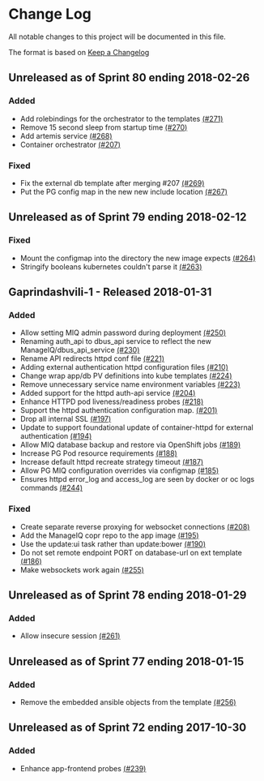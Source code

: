 # Change Log

All notable changes to this project will be documented in this file.

The format is based on [Keep a Changelog](http://keepachangelog.com/en/1.0.0/)


## Unreleased as of Sprint 80 ending 2018-02-26

### Added
- Add rolebindings for the orchestrator to the templates [(#271)](https://github.com/ManageIQ/manageiq-pods/pull/271)
- Remove 15 second sleep from startup time [(#270)](https://github.com/ManageIQ/manageiq-pods/pull/270)
- Add artemis service [(#268)](https://github.com/ManageIQ/manageiq-pods/pull/268)
- Container orchestrator [(#207)](https://github.com/ManageIQ/manageiq-pods/pull/207)

### Fixed
- Fix the external db template after merging #207 [(#269)](https://github.com/ManageIQ/manageiq-pods/pull/269)
- Put the PG config map in the new new include location [(#267)](https://github.com/ManageIQ/manageiq-pods/pull/267)

## Unreleased as of Sprint 79 ending 2018-02-12

### Fixed
- Mount the configmap into the directory the new image expects [(#264)](https://github.com/ManageIQ/manageiq-pods/pull/264)
- Stringify booleans kubernetes couldn't parse it [(#263)](https://github.com/ManageIQ/manageiq-pods/pull/263)

## Gaprindashvili-1 - Released 2018-01-31

### Added
- Allow setting MIQ admin password during deployment [(#250)](https://github.com/ManageIQ/manageiq-pods/pull/250)
- Renaming auth_api to dbus_api service to reflect the new ManageIQ/dbus_api_service [(#230)](https://github.com/ManageIQ/manageiq-pods/pull/230)
- Rename API redirects httpd conf file [(#221)](https://github.com/ManageIQ/manageiq-pods/pull/221)
- Adding external authentication httpd configuration files [(#210)](https://github.com/ManageIQ/manageiq-pods/pull/210)
- Change wrap app/db PV definitions into kube templates [(#224)](https://github.com/ManageIQ/manageiq-pods/pull/224)
- Remove unnecessary service name environment variables [(#223)](https://github.com/ManageIQ/manageiq-pods/pull/223)
- Added support for the httpd auth-api service [(#204)](https://github.com/ManageIQ/manageiq-pods/pull/204)
- Enhance HTTPD pod liveness/readiness probes [(#218)](https://github.com/ManageIQ/manageiq-pods/pull/218)
- Support the httpd authentication configuration map. [(#201)](https://github.com/ManageIQ/manageiq-pods/pull/201)
- Drop all internal SSL [(#197)](https://github.com/ManageIQ/manageiq-pods/pull/197)
- Update to support foundational update of container-httpd for external authentication [(#194)](https://github.com/ManageIQ/manageiq-pods/pull/194)
- Allow MIQ database backup and restore via OpenShift jobs [(#189)](https://github.com/ManageIQ/manageiq-pods/pull/189)
- Increase PG Pod resource requirements [(#188)](https://github.com/ManageIQ/manageiq-pods/pull/188)
- Increase default httpd recreate strategy timeout [(#187)](https://github.com/ManageIQ/manageiq-pods/pull/187)
- Allow PG MIQ configuration overrides via configmap [(#185)](https://github.com/ManageIQ/manageiq-pods/pull/185)
- Ensures httpd error_log and access_log are seen by docker or oc logs commands [(#244)](https://github.com/ManageIQ/manageiq-pods/pull/244)

### Fixed
- Create separate reverse proxying for websocket connections [(#208)](https://github.com/ManageIQ/manageiq-pods/pull/208)
- Add the ManageIQ copr repo to the app image [(#195)](https://github.com/ManageIQ/manageiq-pods/pull/195)
- Use the update:ui task rather than update:bower [(#190)](https://github.com/ManageIQ/manageiq-pods/pull/190)
- Do not set remote endpoint PORT on database-url on ext template [(#186)](https://github.com/ManageIQ/manageiq-pods/pull/186)
- Make websockets work again [(#255)](https://github.com/ManageIQ/manageiq-pods/pull/255)

## Unreleased as of Sprint 78 ending 2018-01-29

### Added
- Allow insecure session [(#261)](https://github.com/ManageIQ/manageiq-pods/pull/261)

## Unreleased as of Sprint 77 ending 2018-01-15

### Added
- Remove the embedded ansible objects from the template [(#256)](https://github.com/ManageIQ/manageiq-pods/pull/256)

## Unreleased as of Sprint 72 ending 2017-10-30

### Added
- Enhance app-frontend probes [(#239)](https://github.com/ManageIQ/manageiq-pods/pull/239)

